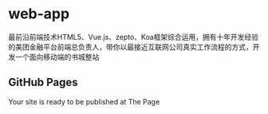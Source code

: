 # web-app

最前沿前端技术HTML5、Vue.js、zepto、Koa框架综合运用，拥有十年开发经验的美团金融平台前端总负责人，带你以最接近互联网公司真实工作流程的方式，开发一个面向移动端的书城整站

## GitHub Pages

Your site is ready to be published at <a target="_blank" src="https://castorsugar.github.io/bookcity/">The Page</a>
